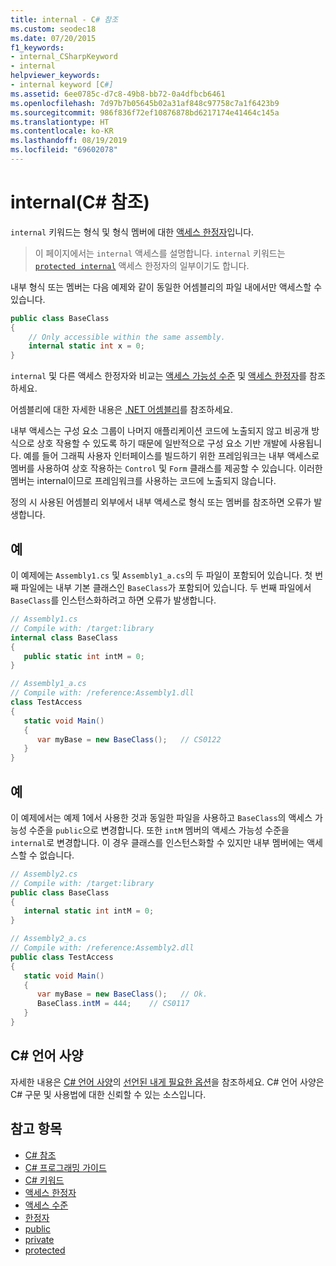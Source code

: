 ```yaml
---
title: internal - C# 참조
ms.custom: seodec18
ms.date: 07/20/2015
f1_keywords:
- internal_CSharpKeyword
- internal
helpviewer_keywords:
- internal keyword [C#]
ms.assetid: 6ee0785c-d7c8-49b8-bb72-0a4dfbcb6461
ms.openlocfilehash: 7d97b7b05645b02a31af848c97758c7a1f6423b9
ms.sourcegitcommit: 986f836f72ef10876878bd6217174e41464c145a
ms.translationtype: HT
ms.contentlocale: ko-KR
ms.lasthandoff: 08/19/2019
ms.locfileid: "69602078"
---
```

# <a name="internal-c-reference"></a>internal(C# 참조)
`internal` 키워드는 형식 및 형식 멤버에 대한 [액세스 한정자](./access-modifiers.md)입니다. 
  
 > 이 페이지에서는 `internal` 액세스를 설명합니다. `internal` 키워드는 [`protected internal`](./protected-internal.md) 액세스 한정자의 일부이기도 합니다.
  
내부 형식 또는 멤버는 다음 예제와 같이 동일한 어셈블리의 파일 내에서만 액세스할 수 있습니다.  
  
```csharp  
public class BaseClass   
{  
    // Only accessible within the same assembly.
    internal static int x = 0;
}  
```  

 `internal` 및 다른 액세스 한정자와 비교는 [액세스 가능성 수준](./accessibility-levels.md) 및 [액세스 한정자](../../programming-guide/classes-and-structs/access-modifiers.md)를 참조하세요.  
  
 어셈블리에 대한 자세한 내용은 [.NET 어셈블리](../../../standard/assembly/index.md)를 참조하세요.  
  
 내부 액세스는 구성 요소 그룹이 나머지 애플리케이션 코드에 노출되지 않고 비공개 방식으로 상호 작용할 수 있도록 하기 때문에 일반적으로 구성 요소 기반 개발에 사용됩니다. 예를 들어 그래픽 사용자 인터페이스를 빌드하기 위한 프레임워크는 내부 액세스로 멤버를 사용하여 상호 작용하는 `Control` 및 `Form` 클래스를 제공할 수 있습니다. 이러한 멤버는 internal이므로 프레임워크를 사용하는 코드에 노출되지 않습니다.  
  
 정의 시 사용된 어셈블리 외부에서 내부 액세스로 형식 또는 멤버를 참조하면 오류가 발생합니다.  
  
## <a name="example"></a>예  
 이 예제에는 `Assembly1.cs` 및 `Assembly1_a.cs`의 두 파일이 포함되어 있습니다. 첫 번째 파일에는 내부 기본 클래스인 `BaseClass`가 포함되어 있습니다. 두 번째 파일에서 `BaseClass`를 인스턴스화하려고 하면 오류가 발생합니다.  
  
```csharp  
// Assembly1.cs  
// Compile with: /target:library  
internal class BaseClass   
{  
   public static int intM = 0;  
}  
```  
  
```csharp  
// Assembly1_a.cs  
// Compile with: /reference:Assembly1.dll  
class TestAccess   
{  
   static void Main()   
   {  
      var myBase = new BaseClass();   // CS0122  
   }  
}  
```  
  
## <a name="example"></a>예  
 이 예제에서는 예제 1에서 사용한 것과 동일한 파일을 사용하고 `BaseClass`의 액세스 가능성 수준을 `public`으로 변경합니다. 또한 `intM` 멤버의 액세스 가능성 수준을 `internal`로 변경합니다. 이 경우 클래스를 인스턴스화할 수 있지만 내부 멤버에는 액세스할 수 없습니다.  
  
```csharp  
// Assembly2.cs  
// Compile with: /target:library  
public class BaseClass   
{  
   internal static int intM = 0;  
}  
```  
  
```csharp  
// Assembly2_a.cs  
// Compile with: /reference:Assembly2.dll  
public class TestAccess   
{  
   static void Main()   
   {  
      var myBase = new BaseClass();   // Ok.  
      BaseClass.intM = 444;    // CS0117  
   }  
}  
```  
  
## <a name="c-language-specification"></a>C# 언어 사양  

자세한 내용은 [C# 언어 사양](../language-specification/index.md)의 [선언된 내게 필요한 옵션](~/_csharplang/spec/basic-concepts.md#declared-accessibility)을 참조하세요. C# 언어 사양은 C# 구문 및 사용법에 대한 신뢰할 수 있는 소스입니다.
  
## <a name="see-also"></a>참고 항목

- [C# 참조](../index.md)
- [C# 프로그래밍 가이드](../../programming-guide/index.md)
- [C# 키워드](./index.md)
- [액세스 한정자](./access-modifiers.md)
- [액세스 수준](./accessibility-levels.md)
- [한정자](./modifiers.md)
- [public](./public.md)
- [private](./private.md)
- [protected](./protected.md)

